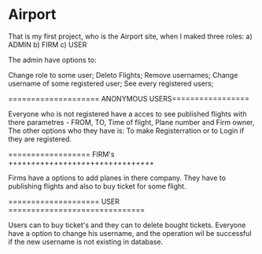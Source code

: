 # Airport

That is my first project, who is the Airport site, when I maked three roles: 
a) ADMIN
b) FIRM
c) USER

The admin have options to:

Change role to some user;
Deleto Flights; 
Remove usernames;
Change username of some registered user;
See every registered users;


==================== ANONYMOUS USERS================= 

Everyone who is not registered  have a acces to see published flights with there parametres - FROM, TO, Time of flight, Plane number and Firm owner, 
The other options who they have is: To make Registerration or to Login if they are registered. 


================== FIRM's ++++++++++++++++++++++++++++++++

Firms have a options to add planes in there company. 
They have to publishing flights and also to buy  ticket for some flight. 


==================== USER ==============================


Users can to buy ticket's and they can to delete bought tickets. 
Everyone have a option to change his username, and the operation wil be successful if the new username is not existing in database. 






